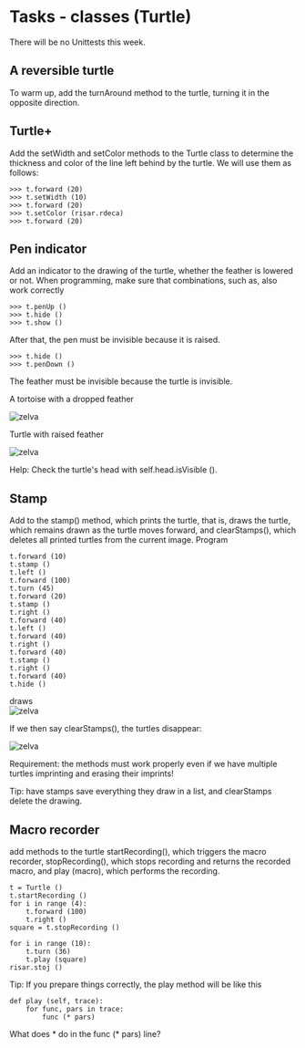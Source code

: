 # Tasks - classes (Turtle)
There will be no Unittests this week.

## A reversible turtle
To warm up, add the turnAround method to the turtle, turning it in the opposite direction.

## Turtle+
Add the setWidth and setColor methods to the Turtle class to determine the thickness and color of the line left behind by the turtle. We will use them as follows:
```
>>> t.forward (20)
>>> t.setWidth (10)
>>> t.forward (20)
>>> t.setColor (risar.rdeca)
>>> t.forward (20)
```
## Pen indicator
Add an indicator to the drawing of the turtle, whether the feather is lowered or not. When programming, make sure that combinations, such as, also work correctly
```
>>> t.penUp ()
>>> t.hide ()
>>> t.show ()
```
After that, the pen must be invisible because it is raised.
```
>>> t.hide ()
>>> t.penDown ()
```
The feather must be invisible because the turtle is invisible.

A tortoise with a dropped feather

<img src="https://ucilnica.fri.uni-lj.si/file.php/166/vaje/zelva/zelva-pero.png" 
alt="zelva"  />

Turtle with raised feather

<img src="https://ucilnica.fri.uni-lj.si/file.php/166/vaje/zelva/zelva-ne-pero.png" 
alt="zelva" />

Help: Check the turtle's head with self.head.isVisible ().

## Stamp
Add to the stamp() method, which prints the turtle, that is, draws the turtle, which remains drawn as the turtle moves forward, and clearStamps(), which deletes all printed turtles from the current image. Program
```
t.forward (10)
t.stamp ()
t.left ()
t.forward (100)
t.turn (45)
t.forward (20)
t.stamp ()
t.right ()
t.forward (40)
t.left ()
t.forward (40)
t.right ()
t.forward (40)
t.stamp ()
t.right ()
t.forward (40)
t.hide ()
```
draws  
<img src="https://ucilnica.fri.uni-lj.si/file.php/166/zelva/stamps.gif" 
alt="zelva" />

If we then say clearStamps(), the turtles disappear:

<img src="https://ucilnica.fri.uni-lj.si/file.php/166/zelva/stamps-ni-zelv.gif" 
alt="zelva" />

Requirement: the methods must work properly even if we have multiple turtles imprinting and erasing their imprints!

Tip: have stamps save everything they draw in a list, and clearStamps delete the drawing.

## Macro recorder
add methods to the turtle startRecording(), which triggers the macro recorder, stopRecording(), which stops recording and returns the recorded macro, and play (macro), which performs the recording.
```
t = Turtle ()
t.startRecording ()
for i in range (4):
    t.forward (100)
    t.right ()
square = t.stopRecording ()

for i in range (10):
    t.turn (36)
    t.play (square)
risar.stoj ()
```
Tip: If you prepare things correctly, the play method will be like this
```
def play (self, trace):
    for func, pars in trace:
        func (* pars)
```
What does * do in the func (* pars) line?

